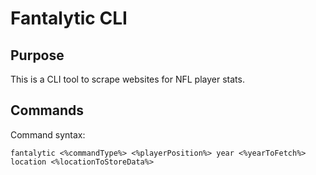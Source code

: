 # Fantalytic CLI

## Purpose
This is a CLI tool to scrape websites for NFL player stats.

## Commands
Command syntax:

    fantalytic <%commandType%> <%playerPosition%> year <%yearToFetch%> location <%locationToStoreData%>



